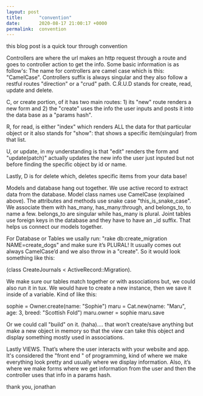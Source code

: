 ```yaml
---
layout: post
title:      "convention"
date:       2020-08-17 21:00:17 +0000
permalink:  convention
---
```



this blog post is a quick tour through convention

Controllers are where the url makes an http request through a route and goes to controller action to get the info. Some basic information is as follow's: The name for controllers are camel case which is this: "CamelCase". Controllers suffix is always singular and they also follow a restful routes "direction" or a "crud" path. C.R.U.D stands for create, read, update and delete. 
 
C, or create portion, of it has two main routes: 1) its "new" route renders a new form and 2) the "create" uses the info the user inputs and posts it into the data base as a "params hash". 
 
R, for read, is either "index" which renders ALL the data for that particular object or it also stands for "show": that shows a specific item(singular) from that list.
 
U, or update, in my understanding is that "edit" renders the form and "update(patch)" actually updates the new info the user just inputed but not before finding the specific object by id or name.
 
Lastly, D is for delete which, deletes specific items from your data base!

Models and database hang out together. We use active record to extract data from the database. Model class names use CamelCase (explained above). The attributes and methods use snake case "this_is_snake_case". We associate them with has_many, has_many:through, and belongs_to, to name a few. belongs_to are singular while has_many is plural. Joint tables use foreign keys in the database and they have to have an _id suffix. That helps us connect our models together.

For Database or Tables we usally run: "rake db:create_migration NAME=create_dogs" and make sure it’s PLURAL! It usually comes out always CamelCase’d and we also throw in a "create". So it would look something like this:
 
(class CreateJournals < ActiveRecord::Migration).
 
We make sure our tables match together or with associations but,  we could also run it in tux. We would have to create a new instance, then we save it inside of a variable. Kind of like this:

sophie = Owner.create(name: "Sophie")
maru = Cat.new(name: "Maru", age: 3, breed: "Scottish Fold")
maru.owner = sophie
maru.save

Or we could call "build" on it. (haha).... that won’t create/save anything but make a new object in memory so that the view can take this object and display something mostly used in associations.

Lastly VIEWS. That’s where the user interacts with your website and app. It's considered the "front end " of programming, kind of where we make everything look pretty and usually where we display information. Also, it’s where we make forms where we get information from the user and then the controller uses that info in a params hash.


thank you, jonathan
